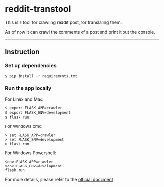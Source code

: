 # reddit-transtool

This is a tool for crawling reddit post, for translating them.

As of now it can crawl the comments of a post and print it out the console.

-----

## Instruction

### Set up dependencies

```bash
$ pip install -r requirements.txt
```

### Run the app locally

For Linux and Mac:

```bash
$ export FLASK_APP=crawler
$ export FLASK_ENV=development
$ flask run
```

For Windows cmd:

```shell
> set FLASK_APP=crawler
> set FLASK_ENV=development
> flask run
```

For Windows Powershell:

```shell
$env:FLASK_APP=crawler
$env:FLASK_ENV=development
flask run
```


For more details, please refer to the
[official document](https://flask.palletsprojects.com/en/1.1.x/tutorial/factory/)
